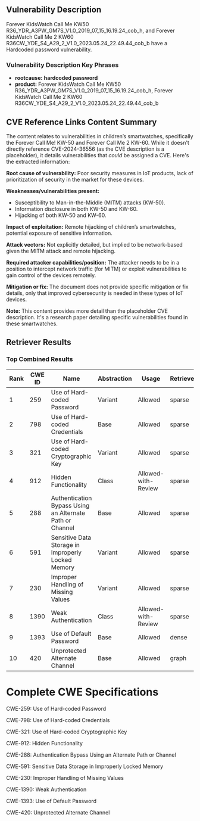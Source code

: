 ## Vulnerability Description
Forever KidsWatch Call Me KW50 R36_YDR_A3PW_GM7S_V1.0_2019_07_15_16.19.24_cob_h, and Forever KidsWatch Call Me 2 KW60 R36CW_YDE_S4_A29_2_V1.0_2023.05.24_22.49.44_cob_b have a Hardcoded password vulnerability.

### Vulnerability Description Key Phrases
- **rootcause:** **hardcoded password**
- **product:** Forever KidsWatch Call Me KW50 R36_YDR_A3PW_GM7S_V1.0_2019_07_15_16.19.24_cob_h, Forever KidsWatch Call Me 2 KW60 R36CW_YDE_S4_A29_2_V1.0_2023.05.24_22.49.44_cob_b

## CVE Reference Links Content Summary
The content relates to vulnerabilities in children’s smartwatches, specifically the Forever Call Me! KW-50 and Forever Call Me 2 KW-60. While it doesn't directly reference CVE-2024-36556 (as the CVE description is a placeholder), it details vulnerabilities that *could* be assigned a CVE. Here's the extracted information:

**Root cause of vulnerability:** Poor security measures in IoT products, lack of prioritization of security in the market for these devices.

**Weaknesses/vulnerabilities present:**
*   Susceptibility to Man-in-the-Middle (MITM) attacks (KW-50).
*   Information disclosure in both KW-50 and KW-60.
*   Hijacking of both KW-50 and KW-60.

**Impact of exploitation:**  Remote hijacking of children’s smartwatches, potential exposure of sensitive information.

**Attack vectors:** Not explicitly detailed, but implied to be network-based given the MITM attack and remote hijacking.

**Required attacker capabilities/position:**  The attacker needs to be in a position to intercept network traffic (for MITM) or exploit vulnerabilities to gain control of the devices remotely.

**Mitigation or fix:** The document does not provide specific mitigation or fix details, only that improved cybersecurity is needed in these types of IoT devices.

**Note:** This content provides more detail than the placeholder CVE description. It's a research paper detailing specific vulnerabilities found in these smartwatches.

## Retriever Results

### Top Combined Results

| Rank | CWE ID | Name | Abstraction | Usage  | Retrievers | Individual Scores |
|------|--------|------|-------------|-------|------------|-------------------|
| 1 | 259 | Use of Hard-coded Password | Variant | Allowed | sparse | 0.107 |
| 2 | 798 | Use of Hard-coded Credentials | Base | Allowed | sparse | 0.106 |
| 3 | 321 | Use of Hard-coded Cryptographic Key | Variant | Allowed | sparse | 0.101 |
| 4 | 912 | Hidden Functionality | Class | Allowed-with-Review | sparse | 0.092 |
| 5 | 288 | Authentication Bypass Using an Alternate Path or Channel | Base | Allowed | sparse | 0.081 |
| 6 | 591 | Sensitive Data Storage in Improperly Locked Memory | Variant | Allowed | sparse | 0.078 |
| 7 | 230 | Improper Handling of Missing Values | Variant | Allowed | sparse | 0.075 |
| 8 | 1390 | Weak Authentication | Class | Allowed-with-Review | sparse | 0.066 |
| 9 | 1393 | Use of Default Password | Base | Allowed | dense | 0.551 |
| 10 | 420 | Unprotected Alternate Channel | Base | Allowed | graph | 0.002 |



# Complete CWE Specifications

CWE-259: Use of Hard-coded Password

CWE-798: Use of Hard-coded Credentials

CWE-321: Use of Hard-coded Cryptographic Key

CWE-912: Hidden Functionality

CWE-288: Authentication Bypass Using an Alternate Path or Channel

CWE-591: Sensitive Data Storage in Improperly Locked Memory

CWE-230: Improper Handling of Missing Values

CWE-1390: Weak Authentication

CWE-1393: Use of Default Password

CWE-420: Unprotected Alternate Channel